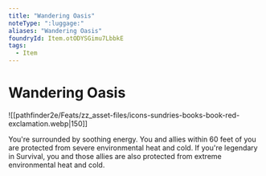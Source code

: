 ```yaml
---
title: "Wandering Oasis"
noteType: ":luggage:"
aliases: "Wandering Oasis"
foundryId: Item.otODYSGimu7LbbkE
tags:
  - Item
---
```


# Wandering Oasis
![[pathfinder2e/Feats/zz_asset-files/icons-sundries-books-book-red-exclamation.webp|150]]

You're surrounded by soothing energy. You and allies within 60 feet of you are protected from severe environmental heat and cold. If you're legendary in Survival, you and those allies are also protected from extreme environmental heat and cold.
